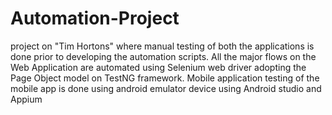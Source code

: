 # Automation-Project
project on "Tim Hortons" where manual testing of both the applications is done prior to developing the automation scripts. All the major flows on the Web Application are automated using Selenium web driver adopting the Page Object model on TestNG framework. Mobile application testing of the mobile app is done using android emulator device using Android studio and Appium
